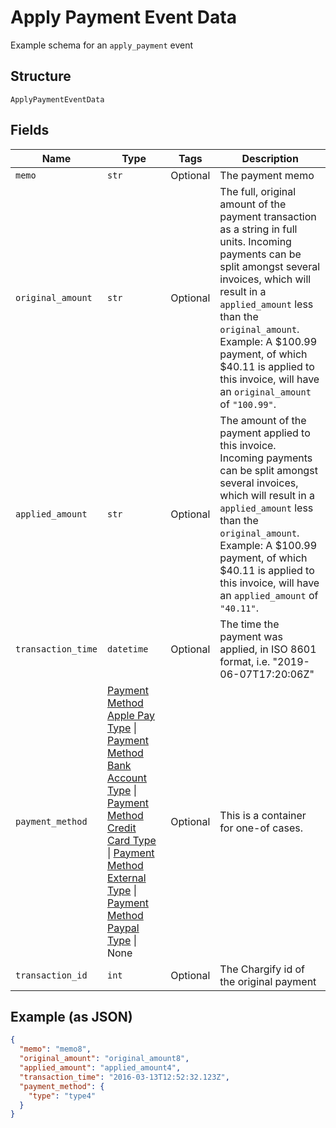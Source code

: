 
# Apply Payment Event Data

Example schema for an `apply_payment` event

## Structure

`ApplyPaymentEventData`

## Fields

| Name | Type | Tags | Description |
|  --- | --- | --- | --- |
| `memo` | `str` | Optional | The payment memo |
| `original_amount` | `str` | Optional | The full, original amount of the payment transaction as a string in full units. Incoming payments can be split amongst several invoices, which will result in a `applied_amount` less than the `original_amount`. Example: A $100.99 payment, of which $40.11 is applied to this invoice, will have an `original_amount` of `"100.99"`. |
| `applied_amount` | `str` | Optional | The amount of the payment applied to this invoice. Incoming payments can be split amongst several invoices, which will result in a `applied_amount` less than the `original_amount`. Example: A $100.99 payment, of which $40.11 is applied to this invoice, will have an `applied_amount` of `"40.11"`. |
| `transaction_time` | `datetime` | Optional | The time the payment was applied, in ISO 8601 format, i.e. "2019-06-07T17:20:06Z" |
| `payment_method` | [Payment Method Apple Pay Type](../../doc/models/payment-method-apple-pay-type.md) \| [Payment Method Bank Account Type](../../doc/models/payment-method-bank-account-type.md) \| [Payment Method Credit Card Type](../../doc/models/payment-method-credit-card-type.md) \| [Payment Method External Type](../../doc/models/payment-method-external-type.md) \| [Payment Method Paypal Type](../../doc/models/payment-method-paypal-type.md) \| None | Optional | This is a container for one-of cases. |
| `transaction_id` | `int` | Optional | The Chargify id of the original payment |

## Example (as JSON)

```json
{
  "memo": "memo8",
  "original_amount": "original_amount8",
  "applied_amount": "applied_amount4",
  "transaction_time": "2016-03-13T12:52:32.123Z",
  "payment_method": {
    "type": "type4"
  }
}
```


